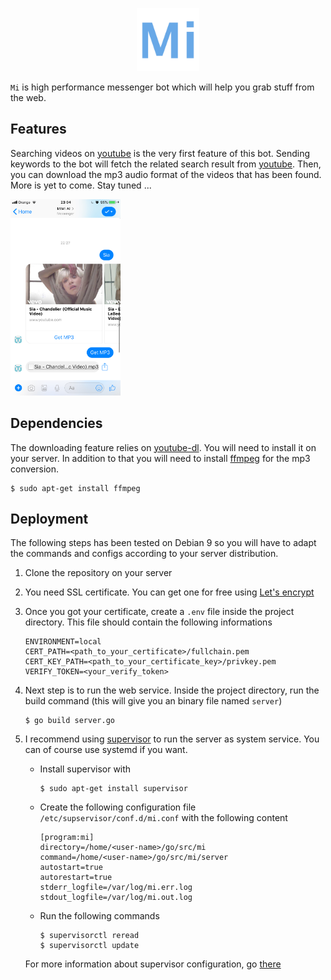 <p align="center">
  <img src="logo.png" width="20%" border="0" alt="avo" />
  <br />
</p>

`Mi` is high performance messenger bot which will help you grab stuff from the web.

## Features
Searching videos on [youtube](https://www.youtube.com) is the very first feature of this bot. Sending keywords to the bot will fetch the related search result from [youtube](https://www.youtube.com). Then, you can download the mp3 audio format of the videos that has been found. More is yet to come. Stay tuned ...

<p>
  <img src="screen-shot.png" width="35%" border="0" alt="avo" />
  <br />
</p>

## Dependencies
The downloading feature relies on [youtube-dl](https://github.com/rg3/youtube-dl/). You will need to install it on your server. In addition to that you will need to install [ffmpeg](https://www.ostechnix.com/install-ffmpeg-linux/) for the mp3 conversion.
````
$ sudo apt-get install ffmpeg
````

## Deployment
The following steps has been tested on Debian 9 so you will have to adapt the commands and configs according to your server distribution.
1. Clone the repository on your server
2. You need SSL certificate. You can get one for free using [Let's encrypt](https://letsencrypt.org)
3. Once you got your certificate, create a `.env` file inside the project directory. This file should contain the following informations
    ````
    ENVIRONMENT=local
    CERT_PATH=<path_to_your_certificate>/fullchain.pem
    CERT_KEY_PATH=<path_to_your_certificate_key>/privkey.pem
    VERIFY_TOKEN=<your_verify_token>
    ````
4. Next step is to run the web service. Inside the project directory, run the build command (this will give you an binary file named `server`)
    ````
    $ go build server.go
    ````
5. I recommend using [supervisor](http://supervisord.org) to run the server as system service. You can of course use systemd if you want.

    * Install supervisor with
        ```
        $ sudo apt-get install supervisor
        ```

    * Create the following configuration file `/etc/supservisor/conf.d/mi.conf` with the following content
    
        ```
        [program:mi]
        directory=/home/<user-name>/go/src/mi
        command=/home/<user-name>/go/src/mi/server
        autostart=true
        autorestart=true
        stderr_logfile=/var/log/mi.err.log
        stdout_logfile=/var/log/mi.out.log
        ```
    
    * Run the following commands
        ```
        $ supervisorctl reread
        $ supervisorctl update
        ```
    
    For more information about supervisor configuration, go [there](https://www.digitalocean.com/community/tutorials/how-to-install-and-manage-supervisor-on-ubuntu-and-debian-vps)



